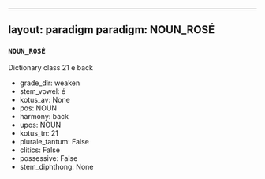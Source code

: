 
---
layout: paradigm
paradigm: NOUN_ROSÉ
---
### ` NOUN_ROSÉ `

Dictionary class 21 e back
* grade_dir: weaken
* stem_vowel: é
* kotus_av: None
* pos: NOUN
* harmony: back
* upos: NOUN
* kotus_tn: 21
* plurale_tantum: False
* clitics: False
* possessive: False
* stem_diphthong: None
